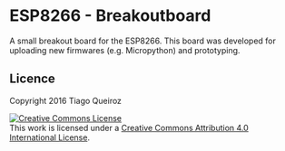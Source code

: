 ESP8266 - Breakoutboard
=======================

A small breakout board for the ESP8266.
This board was developed for uploading new firmwares (e.g. Micropython) and prototyping.


Licence
-------
Copyright 2016 Tiago Queiroz

<a rel="license" href="http://creativecommons.org/licenses/by/4.0/">
  <img alt="Creative Commons License" style="border-width:0" src="https://i.creativecommons.org/l/by/4.0/88x31.png" />
</a><br />
This work is licensed under a <a rel="license" href="http://creativecommons.org/licenses/by/4.0/">Creative Commons Attribution 4.0 International License</a>.
